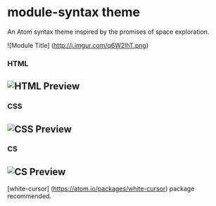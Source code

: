 # module-syntax theme

An Atom syntax theme inspired by the promises of space exploration.

![Module Title] (http://i.imgur.com/q6W2lhT.png)

### HTML
![HTML Preview](http://i.imgur.com/fqK699p.png)
---

### CSS
![CSS Preview](http://i.imgur.com/gkAjGk8.png)
---

### CS
![CS Preview](http://i.imgur.com/nty8wDc.png)
---

[white-cursor] (https://atom.io/packages/white-cursor) package recommended.
